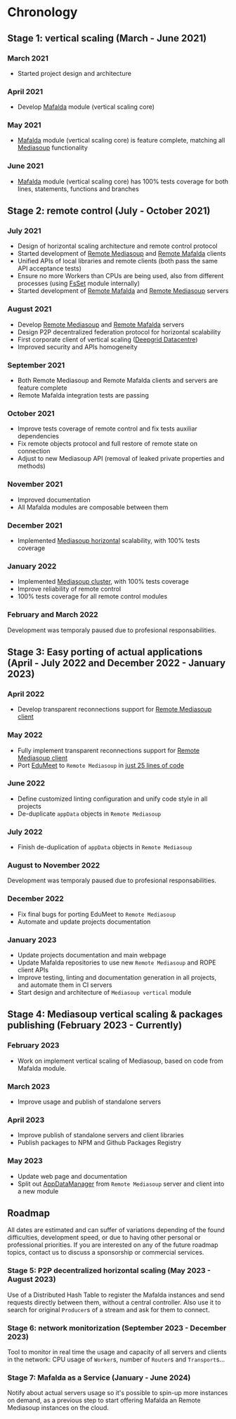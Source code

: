 # Chronology

## Stage 1: vertical scaling (March - June 2021)

### March 2021

- Started project design and architecture

### April 2021

- Develop [Mafalda](Mafalda) module (vertical scaling core)

### May 2021

- [Mafalda](Mafalda) module (vertical scaling core) is feature complete,
  matching all [Mediasoup](https://mediasoup.org/) functionality

### June 2021

- [Mafalda](Mafalda) module (vertical scaling core) has 100% tests coverage for
  both lines, statements, functions and branches

## Stage 2: remote control (July - October 2021)

### July 2021

- Design of horizontal scaling architecture and remote control protocol
- Started development of [Remote Mediasoup](Remote-Mediasoup-client) and
  [Remote Mafalda](Remote-Mafalda-client) clients
- Unified APIs of local libraries and remote clients (both pass the same API
  acceptance tests)
- Ensure no more Workers than CPUs are being used, also from different processes
  (using [FsSet](FsSet) module internally)
- Started development of [Remote Mafalda](Remote-Mafalda-server) and
  [Remote Mediasoup](Remote-Mediasoup-server) servers

### August 2021

- Develop [Remote Mediasoup](Remote-Mediasoup-server) and
  [Remote Mafalda](Remote-Mafalda-server) servers
- Design P2P decentralized federation protocol for horizontal scalability
- First corporate client of vertical scaling
  ([Deepgrid Datacentre](https://deepgrid.in/))
- Improved security and APIs homogeneity

### September 2021

- Both Remote Mediasoup and Remote Mafalda clients and servers are feature
  complete
- Remote Mafalda integration tests are passing

### October 2021

- Improve tests coverage of remote control and fix tests auxiliar dependencies
- Fix remote objects protocol and full restore of remote state on connection
- Adjust to new Mediasoup API (removal of leaked private properties and methods)

### November 2021

- Improved documentation
- All Mafalda modules are composable between them

### December 2021

- Implemented [Mediasoup horizontal](Mediasoup-horizontal) scalability, with
  100% tests coverage

### January 2022

- Implemented [Mediasoup cluster](Mediasoup-cluster), with 100% tests coverage
- Improve reliability of remote control
- 100% tests coverage for all remote control modules

### February and March 2022

Development was temporaly paused due to profesional responsabilities.

## Stage 3: Easy porting of actual applications (April - July 2022 and December 2022 - January 2023)

### April 2022

- Develop transparent reconnections support for
  [Remote Mediasoup client](Remote-Mediasoup-client)

### May 2022

- Fully implement transparent reconnections support for
  [Remote Mediasoup client](Remote-Mediasoup-client)
- Port [EduMeet](https://github.com/edumeet/edumeet) to `Remote Mediasoup` in
  [just 25 lines of code]()

### June 2022

- Define customized linting configuration and unify code style in all projects
- De-duplicate `appData` objects in `Remote Mediasoup`

### July 2022

- Finish de-duplication of `appData` objects in `Remote Mediasoup`

### August to November 2022

Development was temporaly paused due to profesional responsabilities.

### December 2022

- Fix final bugs for porting EduMeet to `Remote Mediasoup`
- Automate and update projects documentation

### January 2023

- Update projects documentation and main webpage
- Update Mafalda repositories to use new `Remote Mediasoup` and ROPE client APIs
- Improve testing, linting and documentation generation in all projects, and
  automate them in CI servers
- Start design and architecture of `Mediasoup vertical` module

## Stage 4: Mediasoup vertical scaling & packages publishing (February 2023 - Currently)

### February 2023

- Work on implement vertical scaling of Mediasoup, based on code from Mafalda
  module.

### March 2023

- Improve usage and publish of standalone servers

### April 2023

- Improve publish of standalone servers and client libraries
- Publish packages to NPM and Github Packages Registry

### May 2023

- Update web page and documentation
- Split out [AppDataManager](AppDataManager) from `Remote Mediasoup` server and
  client into a new module

## Roadmap

All dates are estimated and can suffer of variations depending of the found
difficulties, development speed, or due to having other personal or professional
priorities. If you are interested on any of the future roadmap topics, contact
us to discuss a sponsorship or commercial services.

### Stage 5: P2P decentralized horizontal scaling (May 2023 - August 2023)

Use of a Distributed Hash Table to register the Mafalda instances and send
requests directly between them, without a central controller. Also use it to
search for original `Producer`s of a stream and ask for them to connect.

### Stage 6: network monitorization (September 2023 - December 2023)

Tool to monitor in real time the usage and capacity of all servers and clients
in the network: CPU usage of `Worker`s, number of `Router`s and `Transport`s...

### Stage 7: Mafalda as a Service (January - June 2024)

Notify about actual servers usage so it's possible to spin-up more instances on
demand, as a previous step to start offering Mafalda an Remote Mediasoup
instances on the cloud.
